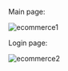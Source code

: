 Main page:

![ecommerce1][def]


[def]: https://github.com/morah93/Obsidian/assets/97058803/9a3c178c-fb7e-4475-b273-b2ef5b852998

Login page:

![ecommerce2](https://github.com/morah93/Obsidian/assets/97058803/0956f55e-1712-4a65-a737-8c3f1751a178)


